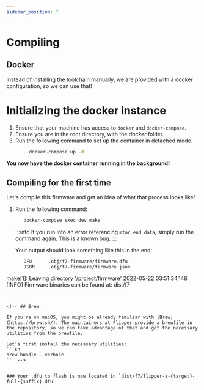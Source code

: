 ```yaml
---
sidebar_position: 7
---
```


# Compiling

## Docker

Instead of installing the toolchain manually, we are provided with a docker configuration, so we can use that!



# Initializing the docker instance

1. Ensure that your machine has access to `docker` and `docker-compose`.
2. Ensure you are in the root directory, with the *docker* folder.
3. Run the following command to set up the container in detached mode.
   ```bash
        docker-compose up -d
   ```
   <!-- *This will set up the container in detached mode.* -->

**You now have the docker container running in the background!**

## Compiling for the first time

Let's compile this firmware and get an idea of what that process looks like!

1. Run the following command:
   ```bash
      docker-compose exec dev make
   ```

   :::info
   If you run into an error referencing `mtar_end_data`, simply run the command again.
   This is a known bug.
   :::


   Your output should look something like this in the end:
   
   ```
      DFU      .obj/f7-firmware/firmware.dfu
      JSON     .obj/f7-firmware/firmware.json
make[1]: Leaving directory '/project/firmware'
2022-05-22 03:51:34,148 [INFO] Firmware binaries can be found at:
      dist/f7
   ```


<!-- ## Brew

If you're on macOS, you might be already familiar with [Brew](https://brew.sh/). The maintainers at Flipper provide a brewfile in the repository, so we can take advantage of that and get the necessary utilities from the brewfile.

Let's first install the necessary utilities:
```sh
brew bundle --verbose
``` -->

   
### Your .dfu to flash is now located in `dist/f7/flipper-z-{target}-full-{suffix}.dfu`

